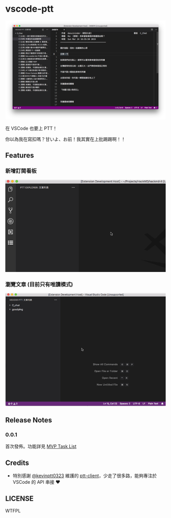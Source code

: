 # vscode-ptt

![home](docs/images/screenshot.png)

在 VSCode 也要上 PTT！

你以為我在寫扣嗎？甘いよ、お前！我其實在上批踢踢啊！！

## Features

### 新增訂閱看板

![Add Remove board](docs/images/vscode-ptt-add-remove-board.gif)

### 瀏覽文章 (目前只有唯讀模式)

![Open article](docs/images/vscode-ptt-open-article.gif)

## Release Notes

### 0.0.1

首次發佈。功能詳見 [MVP Task List](https://github.com/Yukaii/vscode-ptt/issues/2)

## Credits

- 特別感謝 [@kevinptt0323](https://github.com/kevinptt0323) 維護的 [ptt-client](https://github.com/kevinptt0323/ptt-client)，少走了很多路，能夠專注於 VSCode 的 API 串接 ❤️

## LICENSE

WTFPL
